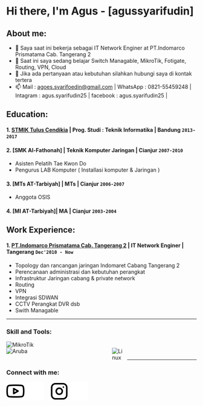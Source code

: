 # Hi there, I'm Agus - [agussyarifudin]
## About me:
- 🔭 Saya saat ini bekerja sebagai IT Network Enginer at PT.Indomarco Prismatama Cab. Tangerang 2
- 🌱 Saat ini saya sedang belajar Switch Managable, MikroTik, Fotigate, Routing, VPN, Cloud
- 💬 Jika ada pertanyaan atau kebutuhan silahkan hubungi saya di kontak tertera 
- 📫 Mail : agoes.syarifoedin@gmail.com | WhatsApp : 0821-55459248 | Intagram :  agus.syarifudin25 | facebook :  agus.syarifudin25 |

## Education:

#### 1. [STMIK Tulus Cendikia](https://www.tuluscendikia.ac.id) | Prog. Studi : Teknik Informatika | Bandung `2013-2017`
        
#### 2. [SMK Al-Fathonah] | Teknik Komputer Jaringan | Cianjur `2007-2010`
   - Asisten Pelatih Tae Kwon Do
   - Pengurus LAB Komputer ( Installasi komputer & Jaringan )

#### 3. [MTs AT-Tarbiyah] | MTs | Cianjur `2006-2007`
   - Anggota OSIS
   
#### 4. [MI AT-Tarbiyah]| MA | Cianjur `2003-2004`
   
## Work Experience:
#### 1. [PT.Indomarco Prismatama Cab. Tangerang 2](https://www.indomaret.co.id) | IT Network Enginer | Tangerang `Dec'2010 - Now`
   - Topology dan rancangan jaringan Indomaret Cabang Tangerang 2
   - Perencanaan administrasi dan kebutuhan perangkat
   - Infrastruktur Jaringan cabang & private network
   - Routing
   - VPN
   - Integrasi SDWAN
   - CCTV Perangkat DVR dsb
   - Swith Managable
     
---

### Skill and Tools:

[<img align="left" alt="MikroTik" width="150px" src="https://upload.wikimedia.org/wikipedia/commons/8/80/MikroTik_Logo_%282022%29.svg" style="padding-right:130px;" />][webdev]
[<img align="left" alt="Aruba" width="150px" src="https://upload.wikimedia.org/wikipedia/commons/5/54/Hpe-aruba-networking-logo.svg" style="padding-right:130px;" />][webdev]
[<img align="left" alt="Linux" width="30px" src="https://upload.wikimedia.org/wikipedia/commons/d/dd/Linux_logo.jpg" style="padding-right:10px;" />][webdev]


<br />
<br />

---
### Connect with me:

[![website](./img/youtube-light.svg)](https://www.youtube.com/@agussyarifudin3586#gh-light-mode-only)
[![website](./img/youtube-dark.svg)](https://www.youtube.com/@agussyarifudin3586#gh-dark-mode-only)
&nbsp;&nbsp;
[![website](./img/instagram-light.svg)](https://instagram.com/agus.syarifudin25n#gh-light-mode-only)
[![website](./img/instagram-dark.svg)](https://instagram.com/agus.syarifudin25#gh-dark-mode-only)



[webdev]: [https://github.com/agussyarifudin/agussyarifudin
